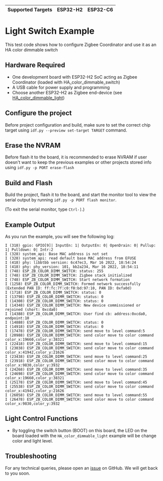 | Supported Targets | ESP32-H2 | ESP32-C6 |
| ----------------- | -------- | -------- |

# Light Switch Example 

This test code shows how to configure Zigbee Coordinator and use it as an HA color dimmable switch

## Hardware Required

* One development board with ESP32-H2 SoC acting as Zigbee Coordinator (loaded with HA_color_dimmable_switch)
* A USB cable for power supply and programming
* Choose another ESP32-H2 as Zigbee end-device (see [HA_color_dimmable_light](../HA_color_dimmable_light/))

## Configure the project

Before project configuration and build, make sure to set the correct chip target using `idf.py --preview set-target TARGET` command.

## Erase the NVRAM 

Before flash it to the board, it is recommended to erase NVRAM if user doesn't want to keep the previous examples or other projects stored info 
using `idf.py -p PORT erase-flash`

## Build and Flash

Build the project, flash it to the board, and start the monitor tool to view the serial output by running `idf.py -p PORT flash monitor`.

(To exit the serial monitor, type ``Ctrl-]``.)

## Example Output

As you run the example, you will see the following log:

```
I (318) gpio: GPIO[9]| InputEn: 1| OutputEn: 0| OpenDrain: 0| Pullup: 1| Pulldown: 0| Intr:2
I (328) system_api: Base MAC address is not set
I (328) system_api: read default base MAC address from EFUSE
I (418) phy: libbtbb version: 6c47ec3, Mar 16 2022, 18:54:24
I (418) phy: phy_version: 101, bb2a234, Mar 16 2022, 18:54:11
I (748) ESP_ZB_COLOR_DIMM_SWITCH: status: 255
I (748) ESP_ZB_COLOR_DIMM_SWITCH: Zigbee stack initialized
I (748) ESP_ZB_COLOR_DIMM_SWITCH: Start network formation
I (1258) ESP_ZB_COLOR_DIMM_SWITCH: Formed network successfully (Extended PAN ID: ff:fc:7f:c0:f0:bd:97:10, PAN ID: 0xfa0d)
I (1718) ESP_ZB_COLOR_DIMM_SWITCH: status: 0
I (13798) ESP_ZB_COLOR_DIMM_SWITCH: status: 0
I (14308) ESP_ZB_COLOR_DIMM_SWITCH: status: 0
I (14348) ESP_ZB_COLOR_DIMM_SWITCH: New device commissioned or rejoined (short: 0xcda0)
I (14388) ESP_ZB_COLOR_DIMM_SWITCH: User find cb: address:0xcda0, endpoint:10
I (14888) ESP_ZB_COLOR_DIMM_SWITCH: status: 0
I (14918) ESP_ZB_COLOR_DIMM_SWITCH: status: 0
I (17478) ESP_ZB_COLOR_DIMM_SWITCH: send move to level command:5
I (20988) ESP_ZB_COLOR_DIMM_SWITCH: send color move to color command color_x:19660,color_y:38321
I (22418) ESP_ZB_COLOR_DIMM_SWITCH: send move to level command:15
I (23038) ESP_ZB_COLOR_DIMM_SWITCH: send color move to color command color_x:41942,color_y:21626
I (23438) ESP_ZB_COLOR_DIMM_SWITCH: send move to level command:25
I (23918) ESP_ZB_COLOR_DIMM_SWITCH: send color move to color command color_x:9830,color_y:3932
I (24268) ESP_ZB_COLOR_DIMM_SWITCH: send move to level command:35
I (24698) ESP_ZB_COLOR_DIMM_SWITCH: send color move to color command color_x:19660,color_y:38321
I (25178) ESP_ZB_COLOR_DIMM_SWITCH: send move to level command:45
I (25538) ESP_ZB_COLOR_DIMM_SWITCH: send color move to color command color_x:41942,color_y:21626
I (26058) ESP_ZB_COLOR_DIMM_SWITCH: send move to level command:55
I (26478) ESP_ZB_COLOR_DIMM_SWITCH: send color move to color command color_x:9830,color_y:3932
```

## Light Control Functions

  * By toggling the switch button (BOOT) on this board, the LED on the board loaded with the `HA_color_dimmable_light` example will be change color and light level.


## Troubleshooting

For any technical queries, please open an [issue](https://github.com/espressif/esp-zigbee-sdk/issues) on GitHub. We will get back to you soon.
